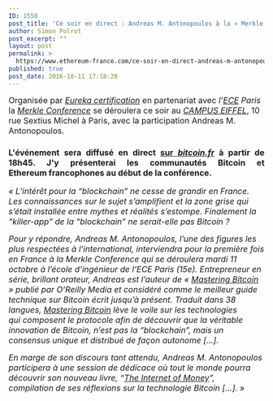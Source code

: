 ```yaml
---
ID: 1558
post_title: 'Ce soir en direct : Andreas M. Antonopoulos à la « Merkle Conference »'
author: Simon Polrot
post_excerpt: ""
layout: post
permalink: >
  https://www.ethereum-france.com/ce-soir-en-direct-andreas-m-antonopoulos-a-la-merkle-conference/
published: true
post_date: 2016-10-11 17:18:28
---
```

<span style="font-size: 12pt;">Organisée par<em> <a href="http://www.eurekacertification.com/" target="_blank">Eureka certification</a> </em>en partenariat avec <em>l’<a href="http://www.ece.fr/" target="_blank">ECE</a> Paris</em> la <em><a href="http://www.merkleconference.com/" target="_blank">Merkle Conference</a> </em>se déroulera ce soir au <em><a href="https://www.google.com/maps/place/10+Rue+Sextius+Michel,+75015+Paris,+France/@48.8511908,2.2885389,19.29z/data=!4m5!3m4!1s0x47e6701b487a1783:0x79f04230918a64c6!8m2!3d48.8511759!4d2.2885588" target="_blank">CAMPUS EIFFEL</a></em>, 10 rue Sextius Michel à Paris, avec la participation Andreas M. Antonopoulos.</span>
<h3 align="justify"><span style="font-size: 12pt;">L'événement sera diffusé en direct <a href="https://bitcoin.fr/ce-soir-a-paris-andreas-m-antonopoulos-a-la-merkle-conference/"><span style="text-decoration: underline;">sur <em>bitcoin.fr</em></span></a> à partir de 18h45. J'y présenterai les communautés Bitcoin et Ethereum francophones au début de la conférence.</span></h3>
<span style="font-size: 12pt;"><em>« L’intérêt pour la “blockchain” ne cesse de grandir en France. Les connaissances sur le sujet s’amplifient et la zone grise qui s’était installée entre mythes et réalités s’estompe. Finalement la “killer-app” de la “blockchain” ne serait-elle pas Bitcoin ?</em></span>

<span style="font-size: 12pt;"><em>Pour y répondre, Andreas M. Antonopoulos, l’une des figures les plus respectées à l’international, interviendra pour la première fois en France à la Merkle Conference qui se déroulera mardi 11 octobre à l’école d’ingénieur de l’ECE Paris (15e). Entrepreneur en série, brillant orateur, Andreas est l’auteur de « <a href="https://bitcoin.fr/mastering-bitcoin-fr/">Mastering Bitcoin</a> » publié par O’Reilly Media et considéré comme le meilleur guide technique sur Bitcoin écrit jusqu’à présent. Traduit dans 38 langues, <a href="https://bitcoin.fr/mastering-bitcoin-fr/">Mastering Bitcoin</a> lève le voile sur les technologies qui composent le protocole afin de découvrir que la véritable innovation de Bitcoin, n’est pas la “blockchain”, mais un consensus unique et distribué de façon autonome […].</em></span>

<span style="font-size: 12pt;"><em>En marge de son discours tant attendu, Andreas M. Antonopoulos participera à une session de dédicace où tout le monde pourra découvrir son nouveau livre, “<a href="https://bitcoin.fr/linternet-de-largent/">The Internet of Money</a>”, compilation de ses réflexions sur la technologie Bitcoin […]. »</em></span>